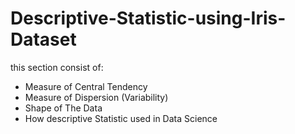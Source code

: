 # Descriptive-Statistic-using-Iris-Dataset

this section consist of:

* Measure of Central Tendency
* Measure of Dispersion (Variability)
* Shape of The Data
* How descriptive Statistic used in Data Science
